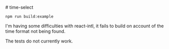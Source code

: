 # time-select

```
npm run build:example
```

I'm having some difficulties with react-intl, it fails to build on account of the time format not being found.

The tests do not currently work.